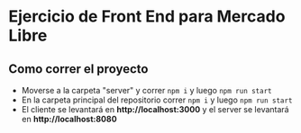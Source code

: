# Ejercicio de Front End para Mercado Libre

## Como correr el proyecto

* Moverse a la carpeta "server" y correr `npm i` y luego `npm run start`
* En la carpeta principal del repositorio correr `npm i` y luego `npm run start`
* El cliente se levantará en **http://localhost:3000** y el server se levantará en **http://localhost:8080**